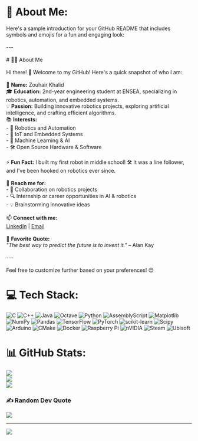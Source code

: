 # 💫 About Me:
Here's a sample introduction for your GitHub README that includes symbols and emojis for a fun and engaging look:  <br><br>---<br><br># 👨‍💻 About Me  <br><br>Hi there! 👋 Welcome to my GitHub! Here's a quick snapshot of who I am:  <br><br>🚀 **Name:** Zouhair Khalid   <br>🎓 **Education:** 2nd-year engineering student at ENSEA, specializing in robotics, automation, and embedded systems.  <br>💡 **Passion:** Building innovative robotics projects, exploring artificial intelligence, and crafting efficient algorithms.  <br>📚 **Interests:**  <br>- 🤖 Robotics and Automation  <br>- 📡 IoT and Embedded Systems  <br>- 🧠 Machine Learning & AI  <br>- 🛠️ Open Source Hardware & Software  <br><br>⚡ **Fun Fact:** I built my first robot in middle school! 🛠️ It was a line follower, and I've been hooked on robotics ever since.  <br><br>💬 **Reach me for:**  <br>- 🌟 Collaboration on robotics projects  <br>- 🔍 Internship or career opportunities in AI & robotics  <br>- 💡 Brainstorming innovative ideas  <br><br>📫 **Connect with me:**  <br>[LinkedIn](https://www.linkedin.com/in/khalid-zouhair/) | [Email](mailto:khalid.zouhair@ensea.fr)  <br><br>🌟 **Favorite Quote:**  <br>*"The best way to predict the future is to invent it."* – Alan Kay  <br><br>---<br><br>Feel free to customize further based on your preferences! 😊


# 💻 Tech Stack:
![C](https://img.shields.io/badge/c-%2300599C.svg?style=for-the-badge&logo=c&logoColor=white) ![C++](https://img.shields.io/badge/c++-%2300599C.svg?style=for-the-badge&logo=c%2B%2B&logoColor=white) ![Java](https://img.shields.io/badge/java-%23ED8B00.svg?style=for-the-badge&logo=openjdk&logoColor=white) ![Octave](https://img.shields.io/badge/OCTAVE-darkblue?style=for-the-badge&logo=octave&logoColor=fcd683) ![Python](https://img.shields.io/badge/python-3670A0?style=for-the-badge&logo=python&logoColor=ffdd54) ![AssemblyScript](https://img.shields.io/badge/assembly%20script-%23000000.svg?style=for-the-badge&logo=assemblyscript&logoColor=white) ![Matplotlib](https://img.shields.io/badge/Matplotlib-%23ffffff.svg?style=for-the-badge&logo=Matplotlib&logoColor=black) ![NumPy](https://img.shields.io/badge/numpy-%23013243.svg?style=for-the-badge&logo=numpy&logoColor=white) ![Pandas](https://img.shields.io/badge/pandas-%23150458.svg?style=for-the-badge&logo=pandas&logoColor=white) ![TensorFlow](https://img.shields.io/badge/TensorFlow-%23FF6F00.svg?style=for-the-badge&logo=TensorFlow&logoColor=white) ![PyTorch](https://img.shields.io/badge/PyTorch-%23EE4C2C.svg?style=for-the-badge&logo=PyTorch&logoColor=white) ![scikit-learn](https://img.shields.io/badge/scikit--learn-%23F7931E.svg?style=for-the-badge&logo=scikit-learn&logoColor=white) ![Scipy](https://img.shields.io/badge/SciPy-%230C55A5.svg?style=for-the-badge&logo=scipy&logoColor=%white) ![Arduino](https://img.shields.io/badge/-Arduino-00979D?style=for-the-badge&logo=Arduino&logoColor=white) ![CMake](https://img.shields.io/badge/CMake-%23008FBA.svg?style=for-the-badge&logo=cmake&logoColor=white) ![Docker](https://img.shields.io/badge/docker-%230db7ed.svg?style=for-the-badge&logo=docker&logoColor=white) ![Raspberry Pi](https://img.shields.io/badge/-Raspberry_Pi-C51A4A?style=for-the-badge&logo=Raspberry-Pi) ![nVIDIA](https://img.shields.io/badge/nVIDIA-%2376B900.svg?style=for-the-badge&logo=nVIDIA&logoColor=white) ![Steam](https://img.shields.io/badge/steam-%23000000.svg?style=for-the-badge&logo=steam&logoColor=white) ![Ubisoft](https://img.shields.io/badge/Ubisoft-%23F5F5F5.svg?style=for-the-badge&logo=Ubisoft&logoColor=black)
# 📊 GitHub Stats:
![](https://github-readme-stats.vercel.app/api?username=mrU7711&theme=tokyonight&hide_border=false&include_all_commits=true&count_private=false)<br/>
![](https://github-readme-streak-stats.herokuapp.com/?user=mrU7711&theme=tokyonight&hide_border=false)<br/>
![](https://github-readme-stats.vercel.app/api/top-langs/?username=mrU7711&theme=tokyonight&hide_border=false&include_all_commits=true&count_private=false&layout=compact)

### ✍️ Random Dev Quote
![](https://quotes-github-readme.vercel.app/api?type=horizontal&theme=radical)

---
[![](https://visitcount.itsvg.in/api?id=mrU7711&icon=0&color=1)](https://visitcount.itsvg.in)

<!-- Proudly created with GPRM ( https://gprm.itsvg.in ) -->
